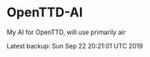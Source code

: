 # OpenTTD-AI
My AI for OpenTTD, will use primarily air

Latest backup: Sun Sep 22 20:21:01 UTC 2019
